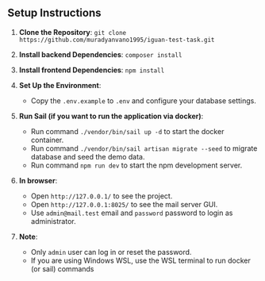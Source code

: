 ## Setup Instructions

1. **Clone the Repository**: `git clone https://github.com/muradyanvano1995/iguan-test-task.git`
2. **Install backend Dependencies**: `composer install`
3. **Install frontend Dependencies**: `npm install`
4. **Set Up the Environment**:
    - Copy the `.env.example` to `.env` and configure your database settings.
5. **Run Sail (if you want to run the application via docker)**:
    - Run command `./vendor/bin/sail up -d` to start the docker container.
    - Run command `./vendor/bin/sail artisan migrate --seed` to migrate database and seed the demo data.
    - Run command `npm run dev` to start the npm development server.
6. **In browser**:
    - Open `http://127.0.0.1/` to see the project.
    - Open `http://127.0.0.1:8025/` to see the mail server GUI.
    - Use `admin@mail.test` email and `password` password to login as administrator.

7. **Note**:
    - Only `admin` user can log in or reset the password.
    - If you are using Windows WSL, use the WSL terminal to run docker (or sail) commands
